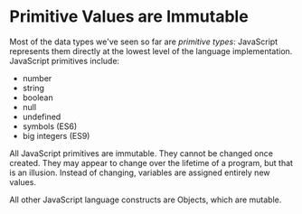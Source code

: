 
# Primitive Values are Immutable

Most of the data types we've seen so far are *primitive types*: JavaScript represents them directly at the lowest level of the language implementation. JavaScript primitives include:

* number
* string
* boolean
* null
* undefined
* symbols (ES6)
* big integers (ES9)

All JavaScript primitives are immutable. They cannot be changed once created. They may appear to change over the lifetime of a program, but that is an illusion. Instead of changing, variables are assigned entirely new values.

All other JavaScript language constructs are Objects, which are mutable.
